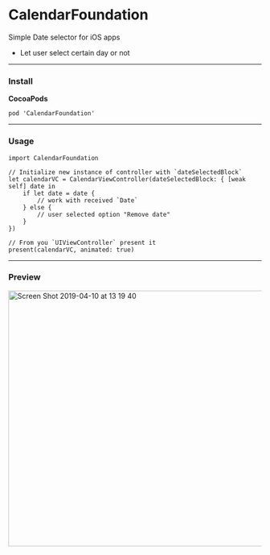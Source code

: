 # CalendarFoundation
Simple Date selector for iOS apps

- Let user select certain day or not

---
### Install
**CocoaPods**

    pod 'CalendarFoundation'
    
---
### Usage

    import CalendarFoundation
    
    // Initialize new instance of controller with `dateSelectedBlock`
    let calendarVC = CalendarViewController(dateSelectedBlock: { [weak self] date in
        if let date = date {
            // work with received `Date`
        } else {
            // user selected option "Remove date"
        }
    })
    
    // From you `UIViewController` present it
    present(calendarVC, animated: true)

---

### Preview

<img width="508" alt="Screen Shot 2019-04-10 at 13 19 40" src="https://user-images.githubusercontent.com/40290767/55874699-6d162a00-5b93-11e9-8ea9-3a5992c10f47.png">
